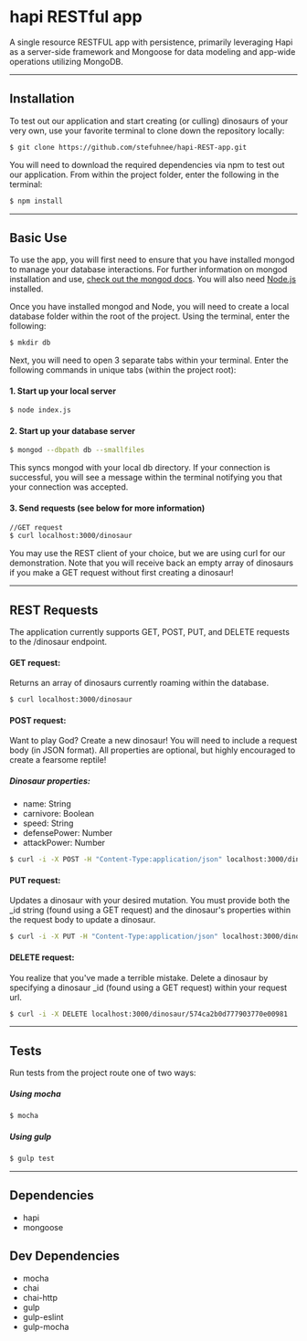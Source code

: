 # hapi RESTful app

A single resource RESTFUL app with persistence, primarily leveraging Hapi as a server-side framework and Mongoose for data modeling and app-wide operations utilizing MongoDB.

---

## Installation

To test out our application and start creating (or culling) dinosaurs of your very own, use your favorite terminal to clone down the repository locally:

```sh
$ git clone https://github.com/stefuhnee/hapi-REST-app.git
```

You will need to download the required dependencies via npm to test out our application. From within the project folder, enter the following in the terminal:

```sh
$ npm install
```

---

## Basic Use

To use the app, you will first need to ensure that you have installed mongod to manage your database interactions.  For further information on mongod installation and use, [check out the mongod docs](https://docs.mongodb.com/manual/reference/program/mongod/).  You will also need [Node.js](https://nodejs.org/en/) installed.

Once you have installed mongod and Node, you will need to create a local database folder within the root of the project. Using the terminal, enter the following:

```sh
$ mkdir db
```

Next, you will need to open 3 separate tabs within your terminal.  Enter the following commands in unique tabs (within the project root):

#### 1. Start up your local server

```sh
$ node index.js
```

#### 2. Start up your database server

```sh
$ mongod --dbpath db --smallfiles
```

This syncs mongod with your local db directory. If your connection is successful, you will see a message within the terminal notifying you that your connection was accepted.

#### 3. Send requests (see below for more information)

```sh
//GET request
$ curl localhost:3000/dinosaur
```

You may use the REST client of your choice, but we are using curl for our demonstration. Note that you will receive back an empty array of dinosaurs if you make a GET request without first creating a dinosaur!

---

## REST Requests

The application currently supports GET, POST, PUT, and DELETE requests to the /dinosaur endpoint.

#### GET request:

Returns an array of dinosaurs currently roaming within the database.
```sh
$ curl localhost:3000/dinosaur
```

#### POST request:

Want to play God? Create a new dinosaur! You will need to include a request body (in JSON format). All properties are optional, but highly encouraged to create a fearsome reptile!

##### __Dinosaur properties:__
* name: String
* carnivore: Boolean
* speed: String
* defensePower: Number
* attackPower: Number

```sh
$ curl -i -X POST -H "Content-Type:application/json" localhost:3000/dinosaur -d '{"name":"slug", "carnivore":false, "speed":"sluggy", "defensePower":2, "attackPower":1}'
```

#### PUT request:

Updates a dinosaur with your desired mutation. You must provide both the \_id string (found using a GET request) and the dinosaur's properties within the request body to update a dinosaur.

```sh
$ curl -i -X PUT -H "Content-Type:application/json" localhost:3000/dinosaur -d '{"_id":"574ca2b0d777903770e00981", "name":"slug", "carnivore":true, "speed":"superslug", "defensePower":2, "attackPower":5000}'
```

#### DELETE request:

You realize that you've made a terrible mistake. Delete a dinosaur by specifying a dinosaur \_id (found using a GET request) within your request url.

```sh
$ curl -i -X DELETE localhost:3000/dinosaur/574ca2b0d777903770e00981
```
---

## Tests

Run tests from the project route one of two ways:

##### Using mocha

```sh
$ mocha
```

##### Using gulp
```sh
$ gulp test
```

---

## Dependencies
* hapi
* mongoose

## Dev Dependencies
* mocha
* chai
* chai-http
* gulp
* gulp-eslint
* gulp-mocha
